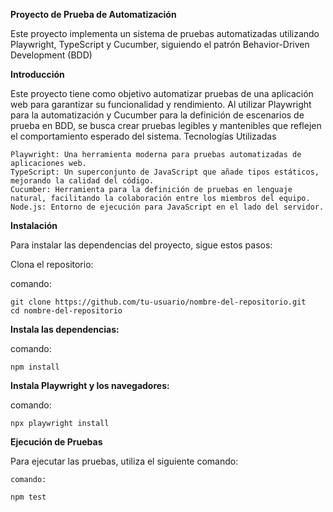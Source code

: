 **Proyecto de Prueba de Automatización**

Este proyecto implementa un sistema de pruebas automatizadas utilizando Playwright, TypeScript y Cucumber, siguiendo el patrón Behavior-Driven Development (BDD)

**Introducción**

Este proyecto tiene como objetivo automatizar pruebas de una aplicación web para garantizar su funcionalidad y rendimiento. Al utilizar Playwright para la automatización y Cucumber para la definición de escenarios de prueba en BDD, se busca crear pruebas legibles y mantenibles que reflejen el comportamiento esperado del sistema.
Tecnologías Utilizadas

    Playwright: Una herramienta moderna para pruebas automatizadas de aplicaciones web.
    TypeScript: Un superconjunto de JavaScript que añade tipos estáticos, mejorando la calidad del código.
    Cucumber: Herramienta para la definición de pruebas en lenguaje natural, facilitando la colaboración entre los miembros del equipo.
    Node.js: Entorno de ejecución para JavaScript en el lado del servidor.

**Instalación**

Para instalar las dependencias del proyecto, sigue estos pasos:

Clona el repositorio:

comando:

    git clone https://github.com/tu-usuario/nombre-del-repositorio.git
    cd nombre-del-repositorio

**Instala las dependencias:**

comando:

    npm install

**Instala Playwright y los navegadores:**

comando:

    npx playwright install

**Ejecución de Pruebas**

Para ejecutar las pruebas, utiliza el siguiente comando:

    comando:

    npm test
